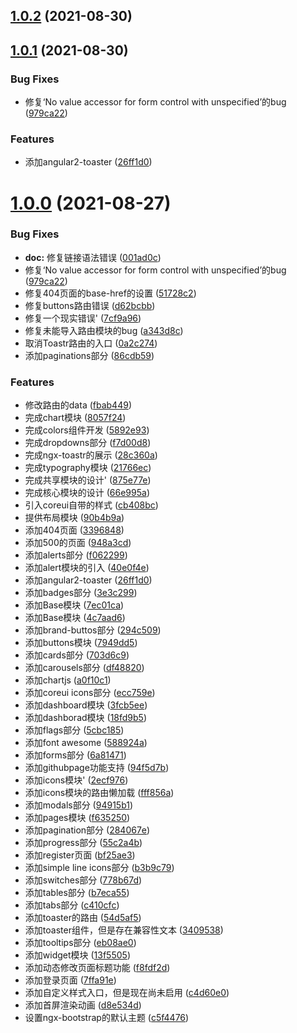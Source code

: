 ## [1.0.2](https://github.com/damingerdai/daming-core-ui/compare/v1.0.1...v1.0.2) (2021-08-30)



## [1.0.1](https://github.com/damingerdai/daming-core-ui/compare/v1.0.0...v1.0.1) (2021-08-30)


### Bug Fixes

* 修复‘No value accessor for form control with unspecified’的bug ([979ca22](https://github.com/damingerdai/daming-core-ui/commit/979ca22c67045b2d6a9c5cc1ad61cc05a2766d6f))


### Features

* 添加angular2-toaster ([26ff1d0](https://github.com/damingerdai/daming-core-ui/commit/26ff1d0e75ff54632ea9ce332681ead101f3a063))



# [1.0.0](https://github.com/damingerdai/daming-core-ui/compare/v1.0.0...v0.0.0) (2021-08-27)


### Bug Fixes

* **doc:** 修复链接语法错误 ([001ad0c](https://github.com/damingerdai/daming-core-ui/commit/001ad0c2f6aab657f468d4524ec69607010ff1cc))
* 修复‘No value accessor for form control with unspecified’的bug ([979ca22](https://github.com/damingerdai/daming-core-ui/commit/979ca22c67045b2d6a9c5cc1ad61cc05a2766d6f))
* 修复404页面的base-href的设置 ([51728c2](https://github.com/damingerdai/daming-core-ui/commit/51728c206807dd9f6be0d7b64c82153937084fbe))
* 修复buttons路由错误 ([d62bcbb](https://github.com/damingerdai/daming-core-ui/commit/d62bcbb8355824010e524462328ef6916511a1a3))
* 修复一个现实错误' ([7cf9a96](https://github.com/damingerdai/daming-core-ui/commit/7cf9a96755bc29e6deb648972142c3e18ca1493c))
* 修复未能导入路由模块的bug ([a343d8c](https://github.com/damingerdai/daming-core-ui/commit/a343d8c1801624be3c24c66f486fee3dea691112))
* 取消Toastr路由的入口 ([0a2c274](https://github.com/damingerdai/daming-core-ui/commit/0a2c2745651bac09fc450a1f06bf87a856090c87))
* 添加paginations部分 ([86cdb59](https://github.com/damingerdai/daming-core-ui/commit/86cdb59f988eeb4766eff3e0d3c1c3116e7d08d7))


### Features

* 修改路由的data ([fbab449](https://github.com/damingerdai/daming-core-ui/commit/fbab449fd3de5e43bae7b559f4b8444a6b7c696f))
* 完成chart模块 ([8057f24](https://github.com/damingerdai/daming-core-ui/commit/8057f24e4d969cd1b03c571d785a28f29e886e1a))
* 完成colors组件开发 ([5892e93](https://github.com/damingerdai/daming-core-ui/commit/5892e93b0e13a3fa52ded844a61b403e665ccb02))
* 完成dropdowns部分 ([f7d00d8](https://github.com/damingerdai/daming-core-ui/commit/f7d00d83c676262f22b7aa4fbf77f0f858a53e73))
* 完成ngx-toastr的展示 ([28c360a](https://github.com/damingerdai/daming-core-ui/commit/28c360a7106f019eca2610b2b77d45ad6cba2934))
* 完成typography模块 ([21766ec](https://github.com/damingerdai/daming-core-ui/commit/21766ece6d2b0d49ca41299a075f5268fb39a40c))
* 完成共享模块的设计' ([875e77e](https://github.com/damingerdai/daming-core-ui/commit/875e77e68fb88b4e4cf90fcfe43d26d968aef9e7))
* 完成核心模块的设计 ([66e995a](https://github.com/damingerdai/daming-core-ui/commit/66e995ab3a0834f4e31d051b7a71f93269792d3f))
* 引入coreui自带的样式 ([cb408bc](https://github.com/damingerdai/daming-core-ui/commit/cb408bcc83318858edb4514b37620bce2ecb3516))
* 提供布局模块 ([90b4b9a](https://github.com/damingerdai/daming-core-ui/commit/90b4b9a3acaf6ecac2e9cede8b4b1012202533ea))
* 添加404页面 ([3396848](https://github.com/damingerdai/daming-core-ui/commit/3396848ffaab1610ec6e9ebbeb1d41392f174bd4))
* 添加500的页面 ([948a3cd](https://github.com/damingerdai/daming-core-ui/commit/948a3cd80002da49474a05c0c1a99de4da0dfe49))
* 添加alerts部分 ([f062299](https://github.com/damingerdai/daming-core-ui/commit/f062299030fc0b3b3d745c00c7956bd04ecfceaa))
* 添加alert模块的引入 ([40e0f4e](https://github.com/damingerdai/daming-core-ui/commit/40e0f4e8b88a24db0186688462a6c8103c51a32e))
* 添加angular2-toaster ([26ff1d0](https://github.com/damingerdai/daming-core-ui/commit/26ff1d0e75ff54632ea9ce332681ead101f3a063))
* 添加badges部分 ([3e3c299](https://github.com/damingerdai/daming-core-ui/commit/3e3c2998b44b62eb57785167c5971479130ee04c))
* 添加Base模块 ([7ec01ca](https://github.com/damingerdai/daming-core-ui/commit/7ec01cafb57677fcba4605370d8cd1ece826c75a))
* 添加Base模块 ([4c7aad6](https://github.com/damingerdai/daming-core-ui/commit/4c7aad69a1a1eaf6c158dc08201aadb30d238163))
* 添加brand-buttos部分 ([294c509](https://github.com/damingerdai/daming-core-ui/commit/294c5094db636f432707cf1772ff115bbfe6eb34))
* 添加buttons模块 ([7949dd5](https://github.com/damingerdai/daming-core-ui/commit/7949dd57d045a974ef9169ebbe84a430b413710e))
* 添加cards部分 ([703d6c9](https://github.com/damingerdai/daming-core-ui/commit/703d6c93685b28c586a389a24895f4f22b1d63e5))
* 添加carousels部分 ([df48820](https://github.com/damingerdai/daming-core-ui/commit/df488204f6ce9bd3204db6a366f74d7d4e91878d))
* 添加chartjs ([a0f10c1](https://github.com/damingerdai/daming-core-ui/commit/a0f10c1250089a7d48025aef34333018ab44aa5f))
* 添加coreui icons部分 ([ecc759e](https://github.com/damingerdai/daming-core-ui/commit/ecc759efdc1955b6f519cd42794456144f68f90a))
* 添加dashboard模块 ([3fcb5ee](https://github.com/damingerdai/daming-core-ui/commit/3fcb5eedf7df7a8203797ef2bc7a52a2d3b83551))
* 添加dashborad模块 ([18fd9b5](https://github.com/damingerdai/daming-core-ui/commit/18fd9b52434abc5c52d81c26044585544017f33a))
* 添加flags部分 ([5cbc185](https://github.com/damingerdai/daming-core-ui/commit/5cbc18519b44b91de28aa3fb54402d1eac1cd46f))
* 添加font awesome ([588924a](https://github.com/damingerdai/daming-core-ui/commit/588924a122752699dfe1fe472a894147c72ffb53))
* 添加forms部分 ([6a81471](https://github.com/damingerdai/daming-core-ui/commit/6a81471d4f0aee533b5cf3bb62bd78b402dc8a8c))
* 添加githubpage功能支持 ([94f5d7b](https://github.com/damingerdai/daming-core-ui/commit/94f5d7ba938585d7d3ad02b4d15b4cbe48ead76f))
* 添加icons模块' ([2ecf976](https://github.com/damingerdai/daming-core-ui/commit/2ecf9762476c22ab972031aaf277db3e33391f4d))
* 添加icons模块的路由懒加载 ([fff856a](https://github.com/damingerdai/daming-core-ui/commit/fff856ad25ba15300b8e91b5ec34eaedfd97db28))
* 添加modals部分 ([94915b1](https://github.com/damingerdai/daming-core-ui/commit/94915b15ed5a422df462c0b04843aba7264b17d9))
* 添加pages模块 ([f635250](https://github.com/damingerdai/daming-core-ui/commit/f63525001f3fd265c648346bd28ef981c7c481b1))
* 添加pagination部分 ([284067e](https://github.com/damingerdai/daming-core-ui/commit/284067e90af189d5806466f66fb9a8b311fc9b0d))
* 添加progress部分 ([55c2a4b](https://github.com/damingerdai/daming-core-ui/commit/55c2a4b69cb10e2b72d0bb26257ee73c28b60867))
* 添加register页面 ([bf25ae3](https://github.com/damingerdai/daming-core-ui/commit/bf25ae355661783e89c0353f19c82a6221c9a9a0))
* 添加simple line icons部分 ([b3b9c79](https://github.com/damingerdai/daming-core-ui/commit/b3b9c7930ca5000d258d7df4aadb00a6b29fbd65))
* 添加switches部分 ([778b67d](https://github.com/damingerdai/daming-core-ui/commit/778b67dea3e7bc0c56cc5bedb1ebcaa47baa619a))
* 添加tables部分 ([b7eca55](https://github.com/damingerdai/daming-core-ui/commit/b7eca553199a165087557c2029f4e728e8a29586))
* 添加tabs部分 ([c410cfc](https://github.com/damingerdai/daming-core-ui/commit/c410cfcb26151408224a2d9056a697a86a3fde2b))
* 添加toaster的路由 ([54d5af5](https://github.com/damingerdai/daming-core-ui/commit/54d5af54e82765293e7f7f84742e60e8519a862b))
* 添加toaster组件，但是存在兼容性文本 ([3409538](https://github.com/damingerdai/daming-core-ui/commit/340953899cc997b3df41d7fd8069afd6bd4d4951))
* 添加tooltips部分 ([eb08ae0](https://github.com/damingerdai/daming-core-ui/commit/eb08ae09c74b40d06a2dfc490cc7f870259c07e3))
* 添加widget模块 ([13f5505](https://github.com/damingerdai/daming-core-ui/commit/13f55058797ea3f34094088740b9fa891dc298fb))
* 添加动态修改页面标题功能 ([f8fdf2d](https://github.com/damingerdai/daming-core-ui/commit/f8fdf2d1cc24b977e2dba499104d2de76ce312c7))
* 添加登录页面 ([7ffa91e](https://github.com/damingerdai/daming-core-ui/commit/7ffa91e197fa3170faa7f5cf2822140c7c343015))
* 添加自定义样式入口，但是现在尚未启用 ([c4d60e0](https://github.com/damingerdai/daming-core-ui/commit/c4d60e0c5873603dbb73aeac5635cd4ed70d1afc))
* 添加首屏渲染动画 ([d8e534d](https://github.com/damingerdai/daming-core-ui/commit/d8e534d2cb99568e97acbc6413d596b696c00019))
* 设置ngx-bootstrap的默认主题 ([c5f4476](https://github.com/damingerdai/daming-core-ui/commit/c5f4476101b5a8aba3b7b9f76d8e35dc63a7f96e))



